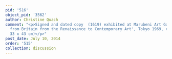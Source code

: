 ```yaml
---
pid: '516'
object_pid: '3562'
author: Christine Quach
comment: "<p>Signed and dated copy  (1619) exhibited at Marubeni Art Gallery 'Masterpieces
  from Britain from the Renaissance to Contemporary Art', Tokyo 1969, cat. #6 (panel,
  33 x 43 cm)</p>"
post_date: July 10, 2014
order: '515'
collection: discussion
---
```

